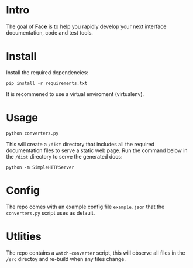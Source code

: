 # Intro

The goal of **Face** is to help you rapidly develop your next interface documentation, code and test tools.

# Install

Install the required dependencies:

```
pip install -r requirements.txt
```

It is recommened to use a virtual enviroment (virtualenv).

# Usage


```
python converters.py
```

This will create a `/dist` directory that includes all the required documentation files to serve a static web page. Run the command below in the `/dist` directory to serve the generated docs: 

```
python -m SimpleHTTPServer
```

# Config

The repo comes with an example config file `example.json` that the `converters.py` script uses as default.


# Utlities

The repo contains a `watch-converter` script, this will observe all files in the `/src` directoy and re-build when any files change. 
